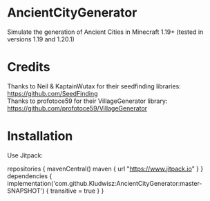 # AncientCityGenerator
Simulate the generation of Ancient Cities in Minecraft 1.19+ (tested in versions 1.19 and 1.20.1)

# Credits
Thanks to Neil & KaptainWutax for their seedfinding libraries:  https://github.com/SeedFinding                                            
Thanks to profotoce59 for their VillageGenerator library:  https://github.com/profotoce59/VillageGenerator

# Installation
Use Jitpack:                                                                                                                                                        

repositories { mavenCentral()  maven { url "https://www.jitpack.io" } }                                                                                      
dependencies { implementation('com.github.Kludwisz:AncientCityGenerator:master-SNAPSHOT') { transitive = true } }
